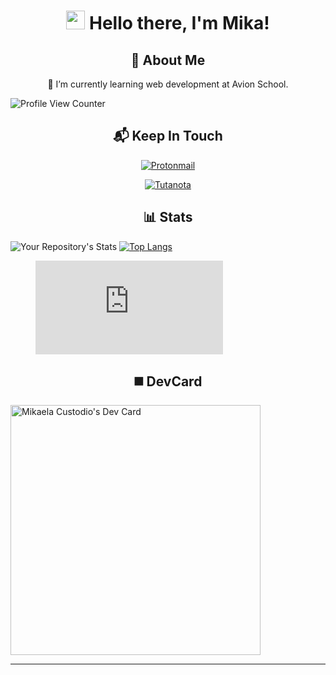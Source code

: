 <!-- Introduction Section (START)-->

<h1 align="center">
  <img src="https://raw.githubusercontent.com/MartinHeinz/MartinHeinz/master/wave.gif" width="30px" />
  Hello there, I'm Mika!
</h1>

<!-- Introduction Section (END) -->

<!-- About Me Section (START)-->
<a align="center">
  <h2 align="center">
    👩 About Me
  </h2>

  <p align="center">
    🌱 I’m currently learning web development at Avion School.
  </p>
  
  <!-- Profile View Counts -->
  ![Profile View Counter](https://komarev.com/ghpvc/?username=mikscust)
</a>
<!-- About Me Section (END)-->

<!-- Contact Section (START)-->
<a>
  <h2 align="center">
    📬 Keep In Touch 
  </h2>
  
  <!-- Protonmail -->
  <p align="center">
    <a href="mailto:greetingsmikaela@protonmail.com">
      <img src="https://img.shields.io/badge/ProtonMail-8B89CC?style=for-the-badge&logo=protonmail&logoColor=white" alt="Protonmail" />
    </a>
  </p>
   
  <!-- Tutanota -->
  <p align="center">
    <a href="mailto:greetingsmika@tuta.io">
      <img src="https://img.shields.io/badge/Tutanota-840010?style=for-the-badge&logo=Tutanota&logoColor=white" alt="Tutanota" />
    </a>
  </p>
 </a>
 <!-- Contact Section (END)-->

<!-- Stats Section (START) -->
<a align="center">
  <h2 align="center">
    📊 Stats
  </h2>

  <!-- GitHub Stats -->
  ![Your Repository's Stats](https://github-readme-stats.vercel.app/api?username=mikscust&show_icons=true&theme=dark)
  [![Top Langs](https://github-readme-stats.vercel.app/api/top-langs/?username=mikscust&show_icons=true&theme=dark)](https://github.com/mikscust/github-readme-stats)
</a>
<!-- Stats Section (END) -->

  <!-- WakaTime Stats -->
  <figure><embed src="https://wakatime.com/share/@d2068e23-cb59-419d-b27d-8a0f95c06d93/b95ce511-f443-4ca0-b5d0-7904e372ab68.svg"></embed></figure>

<!-- DevCard Section (START) -->
<a align="canter">
  <h2 align="center">
   ◼️ DevCard
  </h2>
  
  <!-- DevCard -->
  <a href="https://app.daily.dev/mikscust"><img src="https://api.daily.dev/devcards/340ed67d06554792909c86de0885fdc3.png?r=kqg" width="400" alt="Mikaela Custodio's Dev Card"/></a>
<!-- DevCard Section (END) -->

------------------------------------
  
<!--

**mikscust/mikscust** is a ✨ _special_ ✨ repository because its `README.md` (this file) appears on your GitHub profile.

Here are some ideas to get you started:

- 🔭 I’m currently working on ...
- 🌱 I’m currently learning ...
- 👯 I’m looking to collaborate on ...
- 🤔 I’m looking for help with ...
- 💬 Ask me about ...
- 📫 How to reach me: ...
- 😄 Pronouns: ...
- ⚡ Fun fact: ...

-->
